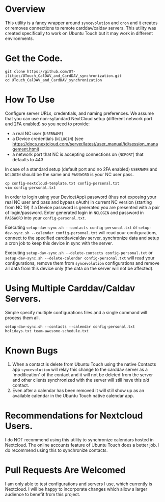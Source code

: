 # Overview

This utility is a fancy wrapper around `syncevolution` and `cron` and it creates or removes connections to remote carddav/caldav servers. This utility was created specifically to work on Ubuntu Touch but it may work in different environments.

# Get the Code.

    git clone https://github.com/UT-ilities/UTouch_CalDAV_and_CardDAV_synchronization.git
    cd UTouch_CalDAV_and_CardDAV_synchronization

# How To Use

Configure server URLs, credentials, and naming preferences.
We assume that you can use non-sytandard NextCloud setup (different network port and 2FA enabled) so you need to provide:
- a real NC user (```USERNAME```)
- a Device credentials (```NCLOGIN```) (see https://docs.nextcloud.com/server/latest/user_manual/id/session_management.html)
- a network port that NC is accepting connections on (```NCPORT```) that defaults to 443

In case of a standard setup (default port and no 2FA enabled) ```USERNAME``` and ```NCLOGIN``` should be the same and ```PASSWORD``` is your NC user pass.

    cp config-nextcloud-template.txt config-personal.txt
    vim config-personal.txt
In order to login using your Device(App) password (thus not exposing your real NC user and pass and bypass oAuth) in current NC version (starting from NC 19) if a Device password is generated you are presented with a pair of login/password. Enter generated login in ```NCLOGIN``` and password in ```PASSWORD``` into your ```config-personal.txt```.

Executing `setup-dav-sync.sh --contacts config-personal.txt` or `setup-dav-sync.sh --calendar config-personal.txt` will read your configurations, connect to the specified carddav/caldav server, synchronize data and setup a cron job to keep this device in sync with the server.

Executing `setup-dav-sync.sh --delete-contacts config-personal.txt` or `setup-dav-sync.sh --delete-calendar config-personal.txt` will read your configurations, remove them from `syncevolution` configurations and remove all data from this device only (the data on the server will not be affected).

# Using Multiple Carddav/Caldav Servers.

Simple specify multiple configurations files and a single command will process them all.

    setup-dav-sync.sh --contacts --calendar config-personal.txt holidays.txt team-awesome-schedule.txt

# Known Bugs

1. When a contact is delete from Ubuntu Touch using the native Contacts app `syncevolution` will relay this change to the carddav server as a 'modification' of the contact and it will not be deleted from the server and other clients synchronized with the server will still have this _old_ contact.
2. Even after a calendar has been removed it will still show up as an available calendar in the Ubuntu Touch native calendar app.

# Recommendations for Nextcloud Users.

I do NOT recommend using this utility to synchronize calendars hosted in Nextcloud. The online accounts feature of Ubuntu Touch does a better job.
I do recommend using this to synchronize contacts.

# Pull Requests Are Welcomed
I am only able to test configurations and servers I use, which currently is Nextcloud. I will be happy to incorporate changes which allow a larger audience to benefit from this project.
